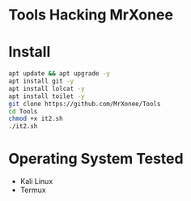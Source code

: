 # Tools Hacking MrXonee
# Install
```bash
apt update && apt upgrade -y
apt install git -y
apt install lolcat -y
apt install toilet -y
git clone https://github.com/MrXonee/Tools
cd Tools
chmod +x it2.sh
./it2.sh
```
# Operating System Tested
- Kali Linux
- Termux
